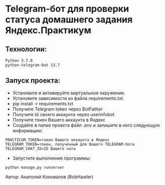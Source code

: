 # Telegram-бот для проверки статуса домашнего задания Яндекс.Практикум

## Технологии:
```
Python 3.7.0
python-telegram-bot 13.7
```
## Запуск проекта:

- Установите и активируйте виртуальное окружение.
- Установите зависимости из файла requirements.txt.
- pip install -r requirements.txt
- Получите Telegram token через BotFather
- Получите Id своего аккаунта через userinfobot
- Получите токен Вашего аккаунта в Яндекс
- Создайте в папке проекта файл .env и запишите в него следующую информацию:
```
PRACTICUM_TOKEN=токен Вашего аккаунта в Яндекс
TELEGRAM_TOKEN=токен, полученный для Вашего TELEGRAM-бота
TELEGRAM_CHAT_ID=ID Вашего чата
```
- Запустите выполнение программы:
```
python manage.py runserver
```

Автор:
Анатолий Коновалов (BobHawler)
